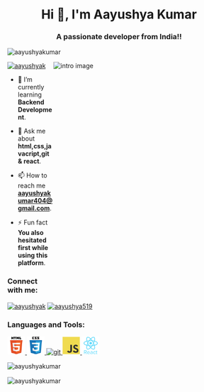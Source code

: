 <h1 align="center">Hi 👋, I'm Aayushya Kumar</h1>
<h3 align="center">A passionate developer from India!!</h3>
<p align="left"> <img src="https://komarev.com/ghpvc/?username=aayushyakumar&label=Profile%20views&color=0e75b6&style=flat" alt="aayushyakumar" /> </p>
<img src="https://media.tenor.com/QS-gLMojgV8AAAAC/anime-boys.gif" alt="intro image" align="right" width="400 " height="500">
<p align="left"> <a href="https://twitter.com/aayushyak" target="blank"><img src="https://img.shields.io/twitter/follow/aayushyak?logo=twitter&style=for-the-badge" alt="aayushyak" /></a> </p>

- 🌱 I’m currently learning **Backend Development**.

- 💬 Ask me about **html,css,javacript,git & react**.

- 📫 How to reach me **aayushyakumar404@gmail.com**.

- ⚡ Fun fact **You also hesitated first while using this platform**.

<h3 align="left">Connect with me:</h3>
<p align="left">
<a href="https://twitter.com/aayushyak" target="blank"><img align="center" src="https://raw.githubusercontent.com/rahuldkjain/github-profile-readme-generator/master/src/images/icons/Social/twitter.svg" alt="aayushyak" height="30" width="40" /></a>
<a href="https://instagram.com/aayushya519" target="blank"><img align="center" src="https://raw.githubusercontent.com/rahuldkjain/github-profile-readme-generator/master/src/images/icons/Social/instagram.svg" alt="aayushya519" height="30" width="40" /></a>
</p>

<h3 align="left">Languages and Tools:</h3>
<p align="left">  </a> <a href="https://www.w3.org/html/" target="_blank" rel="noreferrer"> <img src="https://raw.githubusercontent.com/devicons/devicon/master/icons/html5/html5-original-wordmark.svg" alt="html5" width="40" height="40"/> <a href="https://www.w3schools.com/css/" target="_blank" rel="noreferrer"> <img src="https://raw.githubusercontent.com/devicons/devicon/master/icons/css3/css3-original-wordmark.svg" alt="css3" width="40" height="40"/> </a> <a href="https://git-scm.com/" target="_blank" rel="noreferrer"> <img src="https://www.vectorlogo.zone/logos/git-scm/git-scm-icon.svg" alt="git" width="40" height="40"/> </a> <a href="https://developer.mozilla.org/en-US/docs/Web/JavaScript" target="_blank" rel="noreferrer"> <img src="https://raw.githubusercontent.com/devicons/devicon/master/icons/javascript/javascript-original.svg" alt="javascript" width="40" height="40"/> </a> <a href="https://reactjs.org/" target="_blank" rel="noreferrer"> <img src="https://raw.githubusercontent.com/devicons/devicon/master/icons/react/react-original-wordmark.svg" alt="react" width="40" height="40"/> </a> </p>

<p><img align="center" src="https://github-readme-stats.vercel.app/api/top-langs?username=aayushyakumar&show_icons=true&locale=en&layout=compact" alt="aayushyakumar" /></p>




<p><img align="center" src="https://github-readme-streak-stats.herokuapp.com/?user=aayushyakumar&" alt="aayushyakumar" /></p>
